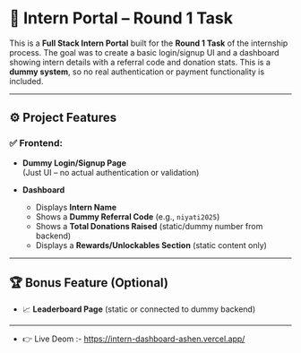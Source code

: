 # 💼 Intern Portal – Round 1 Task

This is a **Full Stack Intern Portal** built for the **Round 1 Task** of the internship process. The goal was to create a basic login/signup UI and a dashboard showing intern details with a referral code and donation stats. This is a **dummy system**, so no real authentication or payment functionality is included.

---

## ⚙️ Project Features

### ✅ Frontend:
- **Dummy Login/Signup Page**  
  (Just UI – no actual authentication or validation)
  
- **Dashboard**
  - Displays **Intern Name**
  - Shows a **Dummy Referral Code** (e.g., `niyati2025`)
  - Shows a **Total Donations Raised** (static/dummy number from backend)
  - Displays a **Rewards/Unlockables Section** (static content only)

---

## 🏆 Bonus Feature (Optional)
- 📈 **Leaderboard Page** (static or connected to dummy backend)

---

- 👉 Live Deom :- https://intern-dashboard-ashen.vercel.app/
  
